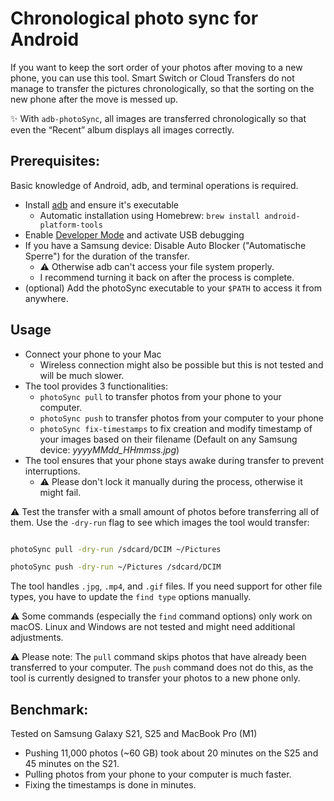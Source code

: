# Chronological photo sync for Android

If you want to keep the sort order of your photos after moving to a new phone, you can use this tool. 
Smart Switch or Cloud Transfers do not manage to transfer the pictures chronologically, so that the sorting on the new phone after the move is messed up.

:sparkles: With ```adb-photoSync```, all images are transferred chronologically so that even the “Recent” album displays all images correctly.

## Prerequisites:
Basic knowledge of Android, adb, and terminal operations is required.

- Install [adb](https://developer.android.com/tools/adb) and ensure it's executable
    - Automatic installation using Homebrew: ```brew install android-platform-tools```
- Enable [Developer Mode](https://developer.android.com/studio/debug/dev-options#enable) and activate USB debugging
- If you have a Samsung device: Disable Auto Blocker ("Automatische Sperre") for the duration of the transfer.
    - :warning: Otherwise adb can't access your file system properly.
    - I recommend turning it back on after the process is complete.
- (optional) Add the photoSync executable to your ```$PATH``` to access it from anywhere.

## Usage

- Connect your phone to your Mac
    - Wireless connection might also be possible but this is not tested and will be much slower.
- The tool provides 3 functionalities:
    - ```photoSync pull``` to transfer photos from your phone to your computer.
    - ```photoSync push``` to transfer photos from your computer to your phone
    - ```photoSync fix-timestamps``` to fix creation and modify timestamp of your images based on their filename (Default on any Samsung device: _yyyyMMdd_HHmmss.jpg_)
- The tool ensures that your phone stays awake during transfer to prevent interruptions. 
    - :warning: Please don't lock it manually during the process, otherwise it might fail.


:warning: Test the transfer with a small amount of photos before transferring all of them.
Use the ```-dry-run``` flag to see which images the tool would transfer:

```sh

photoSync pull -dry-run /sdcard/DCIM ~/Pictures

photoSync push -dry-run ~/Pictures /sdcard/DCIM

```

The tool handles ```.jpg```, ```.mp4```, and ```.gif``` files. If you need support for other file types, you have to update the ```find type``` options manually.

:warning: Some commands (especially the ```find``` command options) only work on macOS. Linux and Windows are not tested and might need additional adjustments.


 :warning: Please note: The ```pull``` command skips photos that have already been transferred to your computer. The ```push``` command does not do this, as the tool is currently designed to transfer your photos to a new phone only.

## Benchmark:
Tested on Samsung Galaxy S21, S25 and MacBook Pro (M1)

- Pushing 11,000 photos (~60 GB) took about 20 minutes on the S25 and 45 minutes on the S21.
- Pulling photos from your phone to your computer is much faster.
- Fixing the timestamps is done in minutes.
